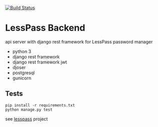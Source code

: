[![Build Status](https://travis-ci.org/lesspass/api.svg?branch=master)](https://travis-ci.org/lesspass/api)

# LessPass Backend

api server with django rest framework for LessPass password manager

 - python 3
 - django rest framework
 - django rest framework jwt
 - djoser
 - postgresql
 - gunicorn

## Tests

    pip install -r requirements.txt
    python manage.py test

see [lesspass](https://github.com/lesspass/lesspass) project